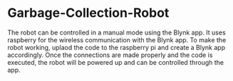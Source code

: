 # Garbage-Collection-Robot

The robot can be controlled in a manual mode using the Blynk app. It uses raspberry for the wireless communication with the Blynk app.
To make the robot working, uplaod the code to the raspberry pi and create a Blynk app accordingly.
Once the connections are made properly and the code is executed, the robot will be powered up and can be controlled through the app.
